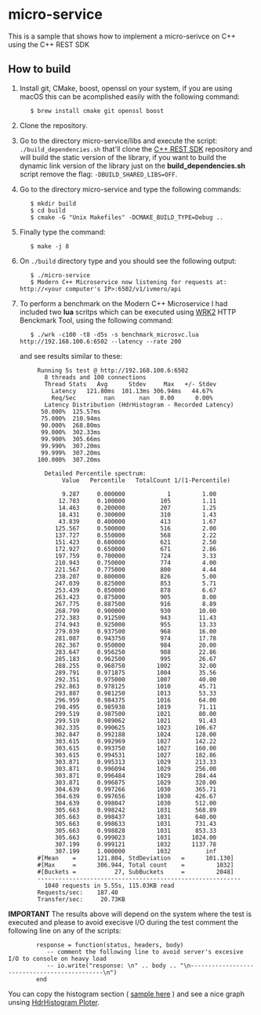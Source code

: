 # micro-service
This is a sample that shows how to implement a micro-serivce on C++ using the C++ REST SDK

## How to build

1. Install git, CMake, boost, openssl on your system, if you are using macOS this can be acomplished easily with the following command: 

          $ brew install cmake git openssl boost
          
2. Clone the repository.
3. Go to the directory micro-service/libs and execute the script: ```./build_dependencies.sh``` that'll clone the [C++ REST SDK](https://github.com/Microsoft/cpprestsdk) repository and will build the static version of the library, if you want to build the dynamic link version of the library just on the **build_dependencies.sh** script remove the flag: ```-DBUILD_SHARED_LIBS=OFF```.
4. Go to the directory micro-service and type the following commands:

          $ mkdir build
          $ cd build
          $ cmake -G "Unix Makefiles" -DCMAKE_BUILD_TYPE=Debug ..
          
5. Finally type the command:

          $ make -j 8
          
6. On ```./build``` directory type and you should see the following output:

          $ ./micro-service   
          $ Modern C++ Microservice now listening for requests at: http://<your computer's IP>:6502/v1/ivmero/api
             
7. To perform a benchmark on the Modern C++ Microservice I had included two **lua** scritps which can be executed using [WRK2](https://github.com/giltene/wrk2) HTTP Benckmark Tool, using the following command:

          $ ./wrk -c100 -t8 -d5s -s benchmark_microsvc.lua http://192.168.100.6:6502 --latency --rate 200
          
   and see results similar to these:
   
            Running 5s test @ http://192.168.100.6:6502
              8 threads and 100 connections
              Thread Stats   Avg      Stdev     Max   +/- Stdev
                Latency   121.80ms  101.13ms 306.94ms   44.67%
                Req/Sec        nan       nan   0.00      0.00%
              Latency Distribution (HdrHistogram - Recorded Latency)
             50.000%  125.57ms
             75.000%  210.94ms
             90.000%  268.80ms
             99.000%  302.33ms
             99.900%  305.66ms
             99.990%  307.20ms
             99.999%  307.20ms
            100.000%  307.20ms

              Detailed Percentile spectrum:
                   Value   Percentile   TotalCount 1/(1-Percentile)

                   9.287     0.000000            1         1.00
                  12.783     0.100000          105         1.11
                  14.463     0.200000          207         1.25
                  18.431     0.300000          310         1.43
                  43.839     0.400000          413         1.67
                 125.567     0.500000          516         2.00
                 137.727     0.550000          568         2.22
                 151.423     0.600000          621         2.50
                 172.927     0.650000          671         2.86
                 197.759     0.700000          724         3.33
                 210.943     0.750000          774         4.00
                 221.567     0.775000          800         4.44
                 238.207     0.800000          826         5.00
                 247.039     0.825000          853         5.71
                 253.439     0.850000          878         6.67
                 263.423     0.875000          905         8.00
                 267.775     0.887500          916         8.89
                 268.799     0.900000          930        10.00
                 272.383     0.912500          943        11.43
                 274.943     0.925000          955        13.33
                 279.039     0.937500          968        16.00
                 281.087     0.943750          974        17.78
                 282.367     0.950000          984        20.00
                 283.647     0.956250          988        22.86
                 285.183     0.962500          995        26.67
                 288.255     0.968750         1002        32.00
                 289.791     0.971875         1004        35.56
                 292.351     0.975000         1007        40.00
                 292.863     0.978125         1010        45.71
                 293.887     0.981250         1013        53.33
                 296.959     0.984375         1016        64.00
                 298.495     0.985938         1019        71.11
                 299.519     0.987500         1021        80.00
                 299.519     0.989062         1021        91.43
                 302.335     0.990625         1023       106.67
                 302.847     0.992188         1024       128.00
                 303.615     0.992969         1027       142.22
                 303.615     0.993750         1027       160.00
                 303.615     0.994531         1027       182.86
                 303.871     0.995313         1029       213.33
                 303.871     0.996094         1029       256.00
                 303.871     0.996484         1029       284.44
                 303.871     0.996875         1029       320.00
                 304.639     0.997266         1030       365.71
                 304.639     0.997656         1030       426.67
                 304.639     0.998047         1030       512.00
                 305.663     0.998242         1031       568.89
                 305.663     0.998437         1031       640.00
                 305.663     0.998633         1031       731.43
                 305.663     0.998828         1031       853.33
                 305.663     0.999023         1031      1024.00
                 307.199     0.999121         1032      1137.78
                 307.199     1.000000         1032          inf
            #[Mean    =      121.804, StdDeviation   =      101.130]
            #[Max     =      306.944, Total count    =         1032]
            #[Buckets =           27, SubBuckets     =         2048]
            ----------------------------------------------------------
              1040 requests in 5.55s, 115.03KB read
            Requests/sec:    187.40
            Transfer/sec:     20.73KB
            
**IMPORTANT**
The results above will depend on the system where the test is executed and please to avoid execisve I/O during the test comment the following line on any of the scripts:

            response = function(status, headers, body)
               -- comment the following line to avoid server's excesive I/O to console on heavy load
               -- io.write("response: \n" .. body .. "\n---------------------------------------------\n")
            end
            
You can copy the histogram section ( [sample here](https://github.com/HdrHistogram/HdrHistogram/blob/master/GoogleChartsExample/example1.txt) ) and see a nice graph unsing [HdrHistogram Ploter](http://hdrhistogram.github.io/HdrHistogram/plotFiles.html).
